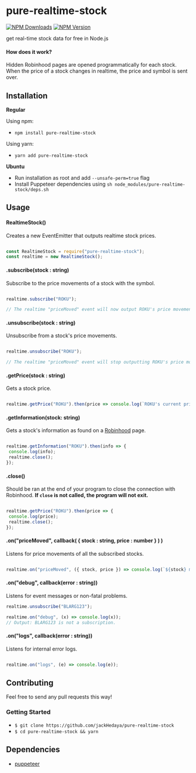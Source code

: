 # pure-realtime-stock
[![NPM Downloads](https://img.shields.io/npm/dt/pure-realtime-stock.svg?style=curved-square)](https://www.npmjs.com/package/pure-realtime-stock)
[![NPM Version](https://badge.fury.io/js/pure-realtime-stock.svg)](https://badge.fury.io/js/pure-realtime-stock)

get real-time stock data for free in Node.js

#### How does it work?
Hidden Robinhood pages are opened programmatically for each stock. When the price of a stock changes in realtime, the price and symbol is sent over.

## Installation

**Regular**

Using npm:
+ `npm install pure-realtime-stock`

Using yarn:
+ `yarn add pure-realtime-stock`

**Ubuntu**

+ Run installation as root and add `--unsafe-perm=true` flag
+ Install Puppeteer dependencies using `sh node_modules/pure-realtime-stock/deps.sh`


## Usage

#### RealtimeStock()
Creates a new EventEmitter that outputs realtime stock prices.
```js

const RealtimeStock = require("pure-realtime-stock");
const realtime = new RealtimeStock();
```

#### .subscribe(stock : string)
Subscribe to the price movements of a stock with the symbol.
```js

realtime.subscribe("ROKU");

// The realtime "priceMoved" event will now output ROKU's price movements.
```

#### .unsubscribe(stock : string)
Unsubscribe from a stock's price movements.
```js

realtime.unsubscribe("ROKU");

// The realtime "priceMoved" event will stop outputting ROKU's price movements.
```

#### .getPrice(stock : string)
Gets a stock price.
```js

realtime.getPrice("ROKU").then(price => console.log(`ROKU's current price is ${price}.`));
```

#### .getInformation(stock: string)
Gets a stock's information as found on a <a href="https://robinhood.com/stocks/ROKU">Robinhood</a> page.
```js

realtime.getInformation("ROKU").then(info => {
 console.log(info);
 realtime.close();
});
```

#### .close()
Should be ran at the end of your program to close the connection with Robinhood. **If `close` is not called, the program will not exit.**
```js

realtime.getPrice("ROKU").then(price => {
 console.log(price);
 realtime.close();
});
```

#### .on("priceMoved", callback( { stock : string, price : number } ) )
Listens for price movements of all the subscribed stocks.
```js

realtime.on("priceMoved", ({ stock, price }) => console.log(`${stock} moved... new price is ${price}`);
```

#### .on("debug", callback(error : string))
Listens for event messages or non-fatal problems.
 ```js
 realtime.unsubscribe("BLARG123");
 
 realtime.on("debug", (x) => console.log(x));
 // Output: BLARG123 is not a subscription.
 ````
 
#### .on("logs", callback(error : string))
Listens for internal error logs.
 ```js
 
 realtime.on("logs", (e) => console.log(e));
 ````

## Contributing
Feel free to send any pull requests this way!

### Getting Started

+ `$ git clone https://github.com/jackHedaya/pure-realtime-stock`
+ `$ cd pure-realtime-stock && yarn`

## Dependencies

+ <a href="https://github.com/GoogleChrome/puppeteer">puppeteer</a>
